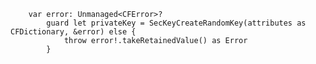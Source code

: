         var error: Unmanaged<CFError>?
            guard let privateKey = SecKeyCreateRandomKey(attributes as CFDictionary, &error) else {
                throw error!.takeRetainedValue() as Error
            }